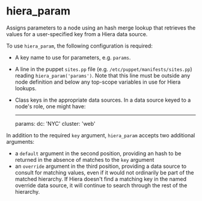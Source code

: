 hiera_param
===========

Assigns parameters to a node using an hash merge lookup that retrieves the
values for a user-specified key from a Hiera data source.

To use `hiera_param`, the following configuration is required:

- A key name to use for parameters, e.g. `params`.
- A line in the puppet `sites.pp` file (e.g. `/etc/puppet/manifests/sites.pp`)
  reading `hiera_param('params')`. Note that this line must be outside any node
  definition and below any top-scope variables in use for Hiera lookups.
- Class keys in the appropriate data sources. In a data source keyed to a node's role,
  one might have:

  ---
  params:
    dc: 'NYC'
    cluster: 'web'

In addition to the required `key` argument, `hiera_param` accepts two additional
arguments:
- a `default` argument in the second position, providing an hash to be returned
  in the absence of matches to the `key` argument
- an `override` argument in the third position, providing a data source to consult
  for matching values, even if it would not ordinarily be part of the matched hierarchy.
  If Hiera doesn't find a matching key in the named override data source, it will continue
  to search through the rest of the hierarchy.